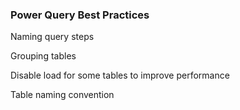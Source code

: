 ### Power Query Best Practices


Naming query steps

Grouping tables

Disable load for some tables to improve performance

Table naming convention
